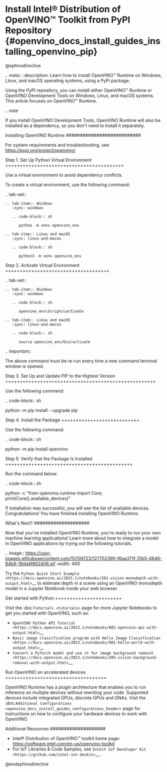 # Install Intel® Distribution of OpenVINO™ Toolkit from PyPI Repository {#openvino_docs_install_guides_installing_openvino_pip}

@sphinxdirective

.. meta::
   :description: Learn how to install OpenVINO™ Runtime on Windows, Linux, and 
                 macOS operating systems, using a PyPi package.


Using the PyPI repository, you can install either OpenVINO™ Runtime or OpenVINO Development Tools on Windows, Linux, and macOS systems.
This article focuses on OpenVINO™ Runtime.

.. note

   If you install OpenVINO Development Tools, OpenVINO Runtime will also be installed as a dependency, so you don't need to install it separately.


Installing OpenVINO Runtime
###########################

For system requirements and troubleshooting, see https://pypi.org/project/openvino/

Step 1. Set Up Python Virtual Environment
+++++++++++++++++++++++++++++++++++++++++

Use a virtual environment to avoid dependency conflicts.

To create a virtual environment, use the following command:


.. tab-set::

    .. tab-item:: Windows
       :sync: windows

       .. code-block:: sh

          python -m venv openvino_env

    .. tab-item:: Linux and macOS
       :sync: linux-and-macos

       .. code-block:: sh

          python3 -m venv openvino_env


Step 2. Activate Virtual Environment
++++++++++++++++++++++++++++++++++++


.. tab-set::

    .. tab-item:: Windows
       :sync: windows

       .. code-block:: sh

          openvino_env\Scripts\activate

    .. tab-item:: Linux and macOS
       :sync: linux-and-macos

       .. code-block:: sh

          source openvino_env/bin/activate


.. important::

   The above command must be re-run every time a new command terminal window is opened.


Step 3. Set Up and Update PIP to the Highest Version
++++++++++++++++++++++++++++++++++++++++++++++++++++

Use the following command:

.. code-block:: sh

   python -m pip install --upgrade pip


Step 4. Install the Package
+++++++++++++++++++++++++++

Use the following command:

.. code-block:: sh

   python -m pip install openvino


Step 5. Verify that the Package Is Installed
++++++++++++++++++++++++++++++++++++++++++++

Run the command below:

.. code-block:: sh

   python -c "from openvino.runtime import Core; print(Core().available_devices)"

If installation was successful, you will see the list of available devices. Congratulations! You have finished installing OpenVINO Runtime.


What's Next?
####################

Now that you've installed OpenVINO Runtime, you're ready to run your own machine learning applications! Learn more about how to integrate a model in OpenVINO applications by trying out the following tutorials.

.. image:: https://user-images.githubusercontent.com/15709723/127752390-f6aa371f-31b5-4846-84b9-18dd4f662406.gif
   :width: 400

Try the `Python Quick Start Example <https://docs.openvino.ai/2023.1/notebooks/201-vision-monodepth-with-output.html>`__ to estimate depth in a scene using an OpenVINO monodepth model in a Jupyter Notebook inside your web browser.

Get started with Python
+++++++++++++++++++++++

Visit the :doc:`Tutorials <tutorials>` page for more Jupyter Notebooks to get you started with OpenVINO, such as:

* `OpenVINO Python API Tutorial <https://docs.openvino.ai/2023.1/notebooks/002-openvino-api-with-output.html>`__
* `Basic image classification program with Hello Image Classification <https://docs.openvino.ai/2023.1/notebooks/001-hello-world-with-output.html>`__
* `Convert a PyTorch model and use it for image background removal <https://docs.openvino.ai/2023.1/notebooks/205-vision-background-removal-with-output.html>`__

Run OpenVINO on accelerated devices
+++++++++++++++++++++++++++++++++++

OpenVINO Runtime has a plugin architecture that enables you to run inference on multiple devices without rewriting your code. Supported devices include integrated GPUs, discrete GPUs and GNAs. Visit the :doc:`Additional Configurations <openvino_docs_install_guides_configurations_header>` page for instructions on how to configure your hardware devices to work with OpenVINO.

Additional Resources
####################

- Intel® Distribution of OpenVINO™ toolkit home page: https://software.intel.com/en-us/openvino-toolkit
- For IoT Libraries & Code Samples, see `Intel® IoT Developer Kit <https://github.com/intel-iot-devkit>`__.

@endsphinxdirective
